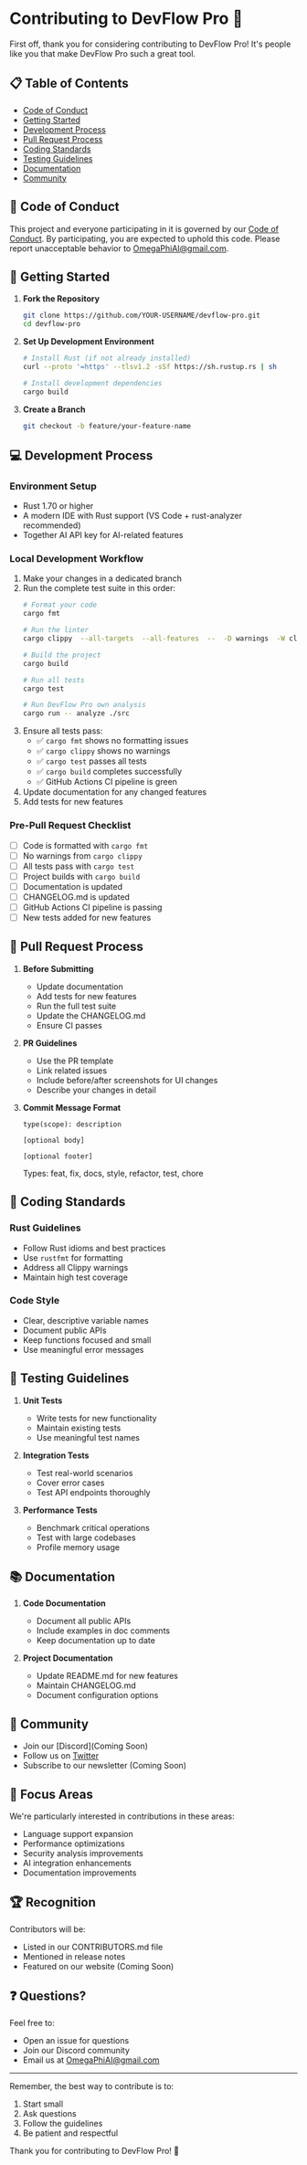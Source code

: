 # Contributing to DevFlow Pro 🚀

First off, thank you for considering contributing to DevFlow Pro! It's people like you that make DevFlow Pro such a great tool.

## 📋 Table of Contents
- [Code of Conduct](#code-of-conduct)
- [Getting Started](#getting-started)
- [Development Process](#development-process)
- [Pull Request Process](#pull-request-process)
- [Coding Standards](#coding-standards)
- [Testing Guidelines](#testing-guidelines)
- [Documentation](#documentation)
- [Community](#community)

## 📜 Code of Conduct

This project and everyone participating in it is governed by our [Code of Conduct](CODE_OF_CONDUCT.md). By participating, you are expected to uphold this code. Please report unacceptable behavior to OmegaPhiAI@gmail.com.

## 🚀 Getting Started

1. **Fork the Repository**
   ```bash
   git clone https://github.com/YOUR-USERNAME/devflow-pro.git
   cd devflow-pro
   ```

2. **Set Up Development Environment**
   ```bash
   # Install Rust (if not already installed)
   curl --proto '=https' --tlsv1.2 -sSf https://sh.rustup.rs | sh
   
   # Install development dependencies
   cargo build
   ```

3. **Create a Branch**
   ```bash
   git checkout -b feature/your-feature-name
   ```

## 💻 Development Process

### Environment Setup
- Rust 1.70 or higher
- A modern IDE with Rust support (VS Code + rust-analyzer recommended)
- Together AI API key for AI-related features

### Local Development Workflow
1. Make your changes in a dedicated branch
2. Run the complete test suite in this order:
   ```bash
   # Format your code
   cargo fmt
   
   # Run the linter
   cargo clippy  --all-targets  --all-features  --  -D warnings  -W clippy::pedantic  -W clippy::nursery
   
   # Build the project
   cargo build
   
   # Run all tests
   cargo test
   
   # Run DevFlow Pro own analysis
   cargo run -- analyze ./src
   ```
3. Ensure all tests pass:
   - ✅ `cargo fmt` shows no formatting issues
   - ✅ `cargo clippy` shows no warnings
   - ✅ `cargo test` passes all tests
   - ✅ `cargo build` completes successfully
   - ✅ GitHub Actions CI pipeline is green
4. Update documentation for any changed features
5. Add tests for new features

### Pre-Pull Request Checklist
- [ ] Code is formatted with `cargo fmt`
- [ ] No warnings from `cargo clippy`
- [ ] All tests pass with `cargo test`
- [ ] Project builds with `cargo build`
- [ ] Documentation is updated
- [ ] CHANGELOG.md is updated
- [ ] GitHub Actions CI pipeline is passing
- [ ] New tests added for new features

## 🔄 Pull Request Process

1. **Before Submitting**
   - Update documentation
   - Add tests for new features
   - Run the full test suite
   - Update the CHANGELOG.md
   - Ensure CI passes

2. **PR Guidelines**
   - Use the PR template
   - Link related issues
   - Include before/after screenshots for UI changes
   - Describe your changes in detail

3. **Commit Message Format**
   ```
   type(scope): description
   
   [optional body]
   
   [optional footer]
   ```
   Types: feat, fix, docs, style, refactor, test, chore

## 📝 Coding Standards

### Rust Guidelines
- Follow Rust idioms and best practices
- Use `rustfmt` for formatting
- Address all Clippy warnings
- Maintain high test coverage

### Code Style
- Clear, descriptive variable names
- Document public APIs
- Keep functions focused and small
- Use meaningful error messages

## 🧪 Testing Guidelines

1. **Unit Tests**
   - Write tests for new functionality
   - Maintain existing tests
   - Use meaningful test names

2. **Integration Tests**
   - Test real-world scenarios
   - Cover error cases
   - Test API endpoints thoroughly

3. **Performance Tests**
   - Benchmark critical operations
   - Test with large codebases
   - Profile memory usage

## 📚 Documentation

1. **Code Documentation**
   - Document all public APIs
   - Include examples in doc comments
   - Keep documentation up to date

2. **Project Documentation**
   - Update README.md for new features
   - Maintain CHANGELOG.md
   - Document configuration options

## 👥 Community

- Join our [Discord](Coming Soon)
- Follow us on [Twitter](https://twitter.com/meta4ickal)
- Subscribe to our newsletter (Coming Soon)

## 🎯 Focus Areas

We're particularly interested in contributions in these areas:
- Language support expansion
- Performance optimizations
- Security analysis improvements
- AI integration enhancements
- Documentation improvements

## 🏆 Recognition

Contributors will be:
- Listed in our CONTRIBUTORS.md file
- Mentioned in release notes
- Featured on our website (Coming Soon)

## ❓ Questions?

Feel free to:
- Open an issue for questions
- Join our Discord community
- Email us at OmegaPhiAI@gmail.com

---

Remember, the best way to contribute is to:
1. Start small
2. Ask questions
3. Follow the guidelines
4. Be patient and respectful

Thank you for contributing to DevFlow Pro! 🎉
